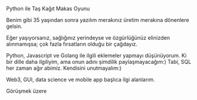 Python ile Taş Kağıt Makas Oyunu

Benim gibi 35 yaşından sonra yazılım merakınız üretim merakına dönenlere gelsin.

Eğer yaşıyorsanız, sağlığınız yerindeyse ve özgürlüğünüz elinizden alınmamışsa; çok fazla fırsatların olduğu bir çağdayız.

Python, Javascript ve Golang ile ilgili eklemeler yapmayı düşünüyorum. Ki bir dille daha ilgiliyim, ama onun adını şimdilik paylaşmayacağım:) Tabi, SQL her zaman ağır abimiz. Kendisini unutmayalım:)

Web3, GUI, data science ve mobile app başlıca ilgi alanlarım.

Görüşmek üzere
